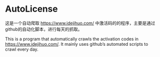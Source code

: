 # AutoLicense

这是一个自动爬取 https://www.idejihuo.com/ 中激活码的的程序，主要是通过github的自动化脚本，进行每天的抓取。

This is a program that automatically crawls the activation codes in https://www.idejihuo.com/. It mainly uses github’s automated scripts to crawl every day.
